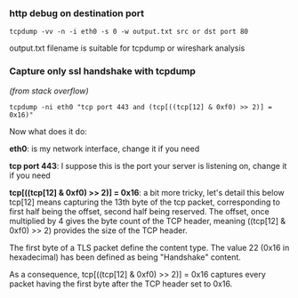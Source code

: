 ### http debug on destination port
```
tcpdump -vv -n -i eth0 -s 0 -w output.txt src or dst port 80
```
output.txt filename is suitable for tcpdump or wireshark analysis


### Capture only ssl handshake with tcpdump
_(from stack overflow)_
```
tcpdump -ni eth0 "tcp port 443 and (tcp[((tcp[12] & 0xf0) >> 2)] = 0x16)"
```
Now what does it do:

**eth0**: is my network interface, change it if you need

**tcp port 443**: I suppose this is the port your server is listening on, change it if you need

**tcp[((tcp[12] & 0xf0) >> 2)] = 0x16**: a bit more tricky, let's detail this below
tcp[12] means capturing the 13th byte of the tcp packet, corresponding to first half being the offset, second half being reserved. The offset, once multiplied by 4 gives the byte count of the TCP header, meaning ((tcp[12] & 0xf0) >> 2) provides the size of the TCP header.

The first byte of a TLS packet define the content type. The value 22 (0x16 in hexadecimal) has been defined as being "Handshake" content.

As a consequence, tcp[((tcp[12] & 0xf0) >> 2)] = 0x16 captures every packet having the first byte after the TCP header set to 0x16.
